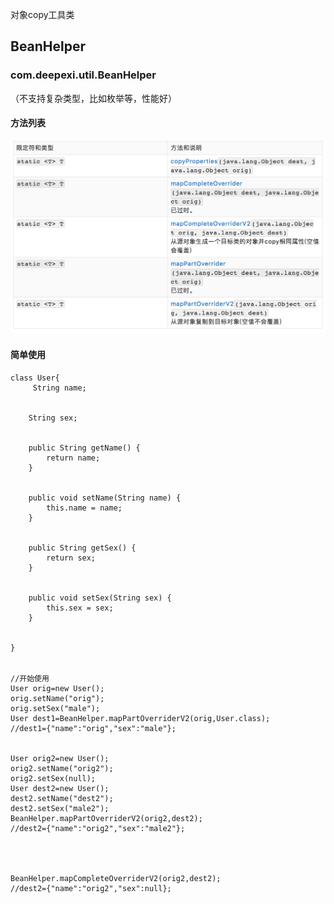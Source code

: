 

对象copy工具类


## BeanHelper


### com.deepexi.util.BeanHelper
（不支持复杂类型，比如枚举等，性能好）


#### 方法列表

![](media/15429663341303/15430550494853.jpg)
	
#### 简单使用

```
class User{
     String name;


    String sex;


    public String getName() {
        return name;
    }


    public void setName(String name) {
        this.name = name;
    }


    public String getSex() {
        return sex;
    }


    public void setSex(String sex) {
        this.sex = sex;
    }


}


//开始使用
User orig=new User();
orig.setName("orig");
orig.setSex("male");
User dest1=BeanHelper.mapPartOverriderV2(orig,User.class);
//dest1={"name":"orig","sex":"male"};


User orig2=new User();
orig2.setName("orig2");
orig2.setSex(null);
User dest2=new User();
dest2.setName("dest2");
dest2.setSex("male2");
BeanHelper.mapPartOverriderV2(orig2,dest2);
//dest2={"name":"orig2","sex":"male2"};




BeanHelper.mapCompleteOverriderV2(orig2,dest2);
//dest2={"name":"orig2","sex":null};
```






